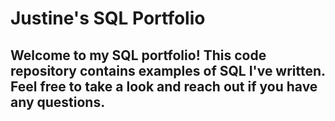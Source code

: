 # Justine's SQL Portfolio

## Welcome to my SQL portfolio! This code repository contains examples of SQL I've written. Feel free to take a look and reach out if you have any questions.
